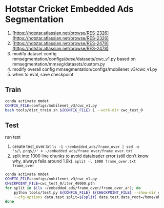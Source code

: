 # Hotstar Cricket Embedded Ads Segmentation 
1. [https://hotstar.atlassian.net/browse/RES-2326](https://hotstar.atlassian.net/browse/RES-2326)
2. [https://hotstar.atlassian.net/browse/RES-2478](https://hotstar.atlassian.net/browse/RES-2478)
3. modify dataset config mmsegmentation/configs/_base_/datasets/cwc_v1.py based on mmsegmentation/mmseg/datasets/custom.py
4. modify overall config mmsegmentation/configs/mobilenet_v3/cwc_v1.py
5. when to eval, save checkpoint

## Train 
```bash 
conda activate mmdet
CONFIG_FILE=configs/mobilenet_v3/cwc_v1.py
bash tools/dist_train.sh ${CONFIG_FILE} 1 --work-dir cwc_test_0
```

## Test 
run test
1. create test_over.txt `ls -1 ~/embedded_ads/frame_over | sed -e 's/\.png$//' > ~/embedded_ads/frame_over/frame_over.txt`
2. split into 1000 line chunks to avoid dataloader error (still don’t know why, always fails around 1.6k). `split -l 1000 frame_over.txt frame_over`

```bash 
conda activate mmdet
CONFIG_FILE=configs/mobilenet_v3/cwc_v1.py
CHECKPOINT_FILE=cwc_test_0/iter_40000.pth
for split in $(ls ~/embedded_ads/frame_over/frame_over_a*); do
	python tools/test.py ${CONFIG_FILE} ${CHECKPOINT_FILE} --show-dir cwc_test_over/mask --opacity 1 --gpu-id 0 \
	--cfg-options data.test.split=${split} data.test.data_root=/home/ubuntu/embedded_ads data.test.img_dir=frame_over
done
```